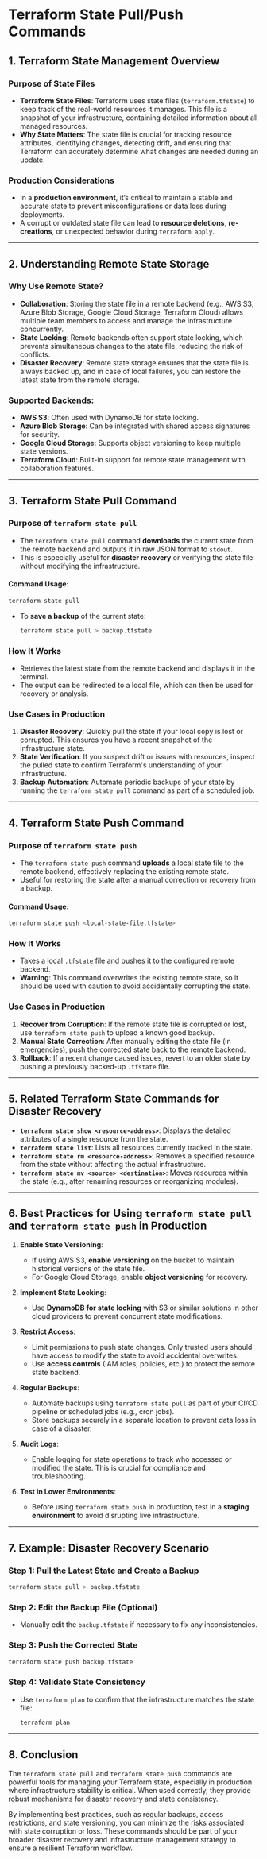 

# **Terraform State Pull/Push Commands**

## **1. Terraform State Management Overview**

### **Purpose of State Files**
- **Terraform State Files**: Terraform uses state files (`terraform.tfstate`) to keep track of the real-world resources it manages. This file is a snapshot of your infrastructure, containing detailed information about all managed resources.
- **Why State Matters**: The state file is crucial for tracking resource attributes, identifying changes, detecting drift, and ensuring that Terraform can accurately determine what changes are needed during an update.

### **Production Considerations**
- In a **production environment**, it’s critical to maintain a stable and accurate state to prevent misconfigurations or data loss during deployments.
- A corrupt or outdated state file can lead to **resource deletions**, **re-creations**, or unexpected behavior during `terraform apply`.

---

## **2. Understanding Remote State Storage**

### **Why Use Remote State?**
- **Collaboration**: Storing the state file in a remote backend (e.g., AWS S3, Azure Blob Storage, Google Cloud Storage, Terraform Cloud) allows multiple team members to access and manage the infrastructure concurrently.
- **State Locking**: Remote backends often support state locking, which prevents simultaneous changes to the state file, reducing the risk of conflicts.
- **Disaster Recovery**: Remote state storage ensures that the state file is always backed up, and in case of local failures, you can restore the latest state from the remote storage.

### **Supported Backends**:
- **AWS S3**: Often used with DynamoDB for state locking.
- **Azure Blob Storage**: Can be integrated with shared access signatures for security.
- **Google Cloud Storage**: Supports object versioning to keep multiple state versions.
- **Terraform Cloud**: Built-in support for remote state management with collaboration features.

---

## **3. Terraform State Pull Command**

### **Purpose of `terraform state pull`**
- The `terraform state pull` command **downloads** the current state from the remote backend and outputs it in raw JSON format to `stdout`.
- This is especially useful for **disaster recovery** or verifying the state file without modifying the infrastructure.

#### **Command Usage**:
```bash
terraform state pull
```

- To **save a backup** of the current state:
    ```bash
    terraform state pull > backup.tfstate
    ```

### **How It Works**
- Retrieves the latest state from the remote backend and displays it in the terminal.
- The output can be redirected to a local file, which can then be used for recovery or analysis.

### **Use Cases in Production**
1. **Disaster Recovery**: Quickly pull the state if your local copy is lost or corrupted. This ensures you have a recent snapshot of the infrastructure state.
2. **State Verification**: If you suspect drift or issues with resources, inspect the pulled state to confirm Terraform's understanding of your infrastructure.
3. **Backup Automation**: Automate periodic backups of your state by running the `terraform state pull` command as part of a scheduled job.

---

## **4. Terraform State Push Command**

### **Purpose of `terraform state push`**
- The `terraform state push` command **uploads** a local state file to the remote backend, effectively replacing the existing remote state.
- Useful for restoring the state after a manual correction or recovery from a backup.

#### **Command Usage**:
```bash
terraform state push <local-state-file.tfstate>
```

### **How It Works**
- Takes a local `.tfstate` file and pushes it to the configured remote backend.
- **Warning**: This command overwrites the existing remote state, so it should be used with caution to avoid accidentally corrupting the state.

### **Use Cases in Production**
1. **Recover from Corruption**: If the remote state file is corrupted or lost, use `terraform state push` to upload a known good backup.
2. **Manual State Correction**: After manually editing the state file (in emergencies), push the corrected state back to the remote backend.
3. **Rollback**: If a recent change caused issues, revert to an older state by pushing a previously backed-up `.tfstate` file.

---

## **5. Related Terraform State Commands for Disaster Recovery**

- **`terraform state show <resource-address>`**: Displays the detailed attributes of a single resource from the state.
- **`terraform state list`**: Lists all resources currently tracked in the state.
- **`terraform state rm <resource-address>`**: Removes a specified resource from the state without affecting the actual infrastructure.
- **`terraform state mv <source> <destination>`**: Moves resources within the state (e.g., after renaming resources or reorganizing modules).

---

## **6. Best Practices for Using `terraform state pull` and `terraform state push` in Production**

1. **Enable State Versioning**:
   - If using AWS S3, **enable versioning** on the bucket to maintain historical versions of the state file.
   - For Google Cloud Storage, enable **object versioning** for recovery.

2. **Implement State Locking**:
   - Use **DynamoDB for state locking** with S3 or similar solutions in other cloud providers to prevent concurrent state modifications.

3. **Restrict Access**:
   - Limit permissions to push state changes. Only trusted users should have access to modify the state to avoid accidental overwrites.
   - Use **access controls** (IAM roles, policies, etc.) to protect the remote state backend.

4. **Regular Backups**:
   - Automate backups using `terraform state pull` as part of your CI/CD pipeline or scheduled jobs (e.g., cron jobs).
   - Store backups securely in a separate location to prevent data loss in case of a disaster.

5. **Audit Logs**:
   - Enable logging for state operations to track who accessed or modified the state. This is crucial for compliance and troubleshooting.

6. **Test in Lower Environments**:
   - Before using `terraform state push` in production, test in a **staging environment** to avoid disrupting live infrastructure.

---

## **7. Example: Disaster Recovery Scenario**

### **Step 1: Pull the Latest State and Create a Backup**
```bash
terraform state pull > backup.tfstate
```

### **Step 2: Edit the Backup File (Optional)**
- Manually edit the `backup.tfstate` if necessary to fix any inconsistencies.

### **Step 3: Push the Corrected State**
```bash
terraform state push backup.tfstate
```

### **Step 4: Validate State Consistency**
- Use `terraform plan` to confirm that the infrastructure matches the state file:
    ```bash
    terraform plan
    ```

---

## **8. Conclusion**

The `terraform state pull` and `terraform state push` commands are powerful tools for managing your Terraform state, especially in production where infrastructure stability is critical. When used correctly, they provide robust mechanisms for disaster recovery and state consistency.

By implementing best practices, such as regular backups, access restrictions, and state versioning, you can minimize the risks associated with state corruption or loss. These commands should be part of your broader disaster recovery and infrastructure management strategy to ensure a resilient Terraform workflow.